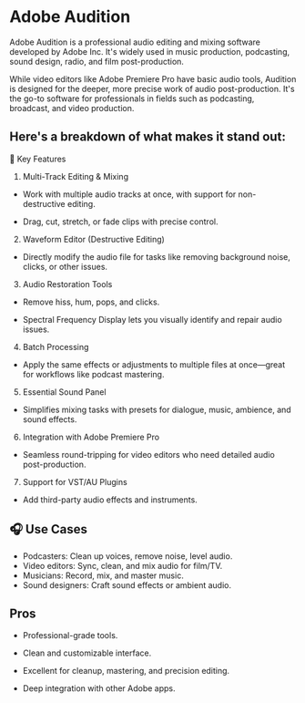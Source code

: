 # Adobe Audition
Adobe Audition is a professional audio editing and mixing software developed by Adobe Inc. It's widely used in music production, podcasting, sound design, radio, and film post-production. 

While video editors like Adobe Premiere Pro have basic audio tools, Audition is designed for the deeper, more precise work of audio post-production. It's the go-to software for professionals in fields such as podcasting, broadcast, and video production.



## Here's a breakdown of what makes it stand out:

🔧 Key Features
1. Multi-Track Editing & Mixing

- Work with multiple audio tracks at once, with support for non-destructive editing.

- Drag, cut, stretch, or fade clips with precise control.

2. Waveform Editor (Destructive Editing)

- Directly modify the audio file for tasks like removing background noise, clicks, or other issues.

3. Audio Restoration Tools

- Remove hiss, hum, pops, and clicks.

- Spectral Frequency Display lets you visually identify and repair audio issues.

4. Batch Processing

- Apply the same effects or adjustments to multiple files at once—great for workflows like podcast mastering.

5. Essential Sound Panel

- Simplifies mixing tasks with presets for dialogue, music, ambience, and sound effects.

6. Integration with Adobe Premiere Pro

- Seamless round-tripping for video editors who need detailed audio post-production.

7. Support for VST/AU Plugins

- Add third-party audio effects and instruments.
## 🎧 Use Cases
- Podcasters: Clean up voices, remove noise, level audio.
- Video editors: Sync, clean, and mix audio for film/TV.
- Musicians: Record, mix, and master music.
- Sound designers: Craft sound effects or ambient audio.
## Pros
- Professional-grade tools.

- Clean and customizable interface.

- Excellent for cleanup, mastering, and precision editing.

- Deep integration with other Adobe apps.
